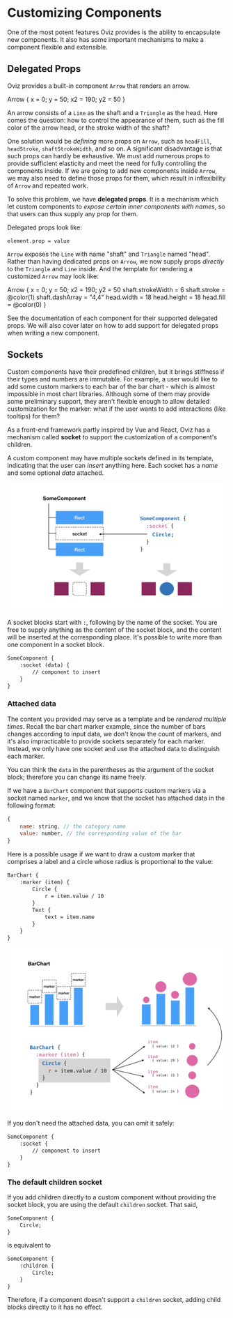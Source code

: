 # Customizing Components

One of the most potent features Oviz provides is the ability to encapsulate new components.
It also has some important mechanisms to make a component flexible and extensible.

## Delegated Props

Oviz provides a built-in component `Arrow` that renders an arrow.

<div class="demo" data-height="100">
Arrow {
    x = 0; y = 50; x2 = 190; y2 = 50
}
</div>

An arrow consists of a `Line` as the shaft and a `Triangle` as the head.
Here comes the question: how to control the appearance of them, such as the fill color of the arrow head, or the stroke width of the shaft?

One solution would be _defining_ more props on `Arrow`, such as `headFill`, `headStroke`, `shaftStrokeWidth`, and so on.
A significant disadvantage is that such props can hardly be exhaustive.
We must add numerous props to provide sufficient elasticity and meet the need for fully controlling the components inside.
If we are going to add new components inside `Arrow`, we may also need to define those props for them,
which result in inflexibility of `Arrow` and repeated work.

To solve this problem, we have **delegated props**.
It is a mechanism which let custom components to _expose certain inner components with names_, so that users can thus supply any prop for them.

Delegated props look like:

```bvt
element.prop = value
```

`Arrow` exposes the `Line` with name "shaft" and `Triangle` named "head".
Rather than having dedicated props on `Arrow`, we now supply props _directly_ to the `Triangle` and `Line` inside.
And the template for rendering a customized `Arrow` may look like:

<div class="demo" data-height="150">
Arrow {
    x = 0; y = 50; x2 = 190; y2 = 50
    shaft.strokeWidth = 6
    shaft.stroke = @color(1)
    shaft.dashArray = "4,4"
    head.width = 18
    head.height = 18
    head.fill = @color(0)
}
</div>

See the documentation of each component for their supported delegated props.
We will also cover later on how to add support for delegated props when writing a new component.

## Sockets

Custom components have their predefined children, but it brings stiffness if their types and numbers are immutable.
For example, a user would like to add some custom markers to each bar of the bar chart - which is almost impossible in most chart libraries.
Although some of them may provide some preliminary support, they aren't flexible enough to allow detailed customization for the marker: what if the user wants to add interactions (like tooltips) for them?

As a front-end framework partly inspired by Vue and React, Oviz has a mechanism called **socket** to support the customization of a component's children.

A custom component may have multiple sockets defined in its template, indicating that the user can _insert_ anything here. Each socket has a _name_ and some optional _data_ attached.

![socket](socket.png)

A socket blocks start with `:`, following by the name of the socket. You are free to supply anything as the content of the socket block, and the content will be inserted at the corresponding place.
It's possible to write more than one component in a socket block.

```bvt
SomeComponent {
    :socket (data) {
        // component to insert
    }
}
```

### Attached data

The content you provided may serve as a template and be _rendered multiple times_.
Recall the bar chart marker example, since the number of bars changes according to input data, we don't know the count of markers, and it's also impracticable to provide sockets separately for each marker.
Instead, we only have one socket and use the attached data to distinguish each marker.

You can think the `data` in the parentheses as the argument of the socket block; therefore you can change its name freely.

If we have a `BarChart` component that supports custom markers via a socket named `marker`, and we know that the socket has attached data in the following format:

```js
{
    name: string, // the category name
    value: number, // the corresponding value of the bar
}
```

Here is a possible usage if we want to draw a custom marker that comprises a label and a circle whose radius is proportional to the value:

```bvt
BarChart {
    :marker (item) {
        Circle {
            r = item.value / 10
        }
        Text {
            text = item.name
        }
    }
}
```

![barchart with socket](barchart-socket.png)

If you don't need the attached data, you can omit it safely:

```bvt
SomeComponent {
    :socket {
        // component to insert
    }
}
```

### The default children socket

If you add children directly to a custom component without providing the socket block, you are using the default `children` socket.
That said,

```bvt
SomeComponent {
    Circle;
}
```

is equivalent to

```bvt
SomeComponent {
    :children {
        Circle;
    }
}
```

Therefore, if a component doesn't support a `children` socket, adding child blocks directly to it has no effect.


